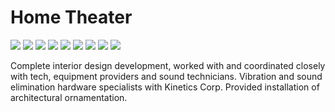 # Home Theater

<div class="main-carousel">
  <img class="carousel-cell" src="../../_media/portfolio/new-construction/home-theater/theater.jpg"/>
  <img class="carousel-cell" src="/_media/portfolio/new-construction/home-theater/bountiful.jpg"/>
  <img class="carousel-cell" src="../../_media/portfolio/new-construction/home-theater/bountiful-2.jpg"/>
  <img class="carousel-cell" src="/_media/portfolio/new-construction/home-theater/bountiful-3.jpg"/>
  <img class="carousel-cell" src="/_media/portfolio/new-construction/home-theater/bountiful-4.jpg"/>
  <img class="carousel-cell" src="/_media/portfolio/new-construction/home-theater/bountiful-5.jpg"/>
  <img class="carousel-cell" src="/_media/portfolio/new-construction/home-theater/blue-black.jpg"/>
  <img class="carousel-cell" src="/_media/portfolio/new-construction/home-theater/blue-black-2.jpg"/>
  <img class="carousel-cell" src="/_media/portfolio/new-construction/home-theater/blue-black-3.jpg"/>
</div>

Complete interior design development, worked with and coordinated closely with
tech, equipment providers and sound technicians. Vibration and sound elimination
hardware specialists with Kinetics Corp. Provided installation of architectural
ornamentation.
